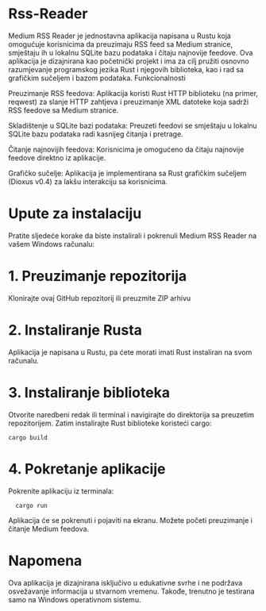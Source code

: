 # Rss-Reader

Medium RSS Reader je jednostavna aplikacija napisana u Rustu koja omogućuje korisnicima da preuzimaju RSS feed sa Medium stranice, smještaju ih u lokalnu SQLite bazu podataka i čitaju najnovije feedove. Ova aplikacija je dizajnirana kao početnički projekt i ima za cilj pružiti osnovno razumjevanje programskog jezika Rust i njegovih biblioteka, kao i rad sa grafičkim sučeljem i bazom podataka.
Funkcionalnosti

Preuzimanje RSS feedova: Aplikacija koristi Rust HTTP biblioteku (na primer, reqwest) za slanje HTTP zahtjeva i preuzimanje XML datoteke koja sadrži RSS feedove sa Medium stranice.

Skladištenje u SQLite bazi podataka: Preuzeti feedovi se smještaju u lokalnu SQLite bazu podataka radi kasnijeg čitanja i pretrage.

Čitanje najnovijih feedova: Korisnicima je omogućeno da čitaju najnovije feedove direktno iz aplikacije.

Grafičko sučelje: Aplikacija je implementirana sa Rust grafičkim sučeljem (Dioxus v0.4) za lakšu interakciju sa korisnicima.

# Upute za instalaciju

Pratite sljedeće korake da biste instalirali i pokrenuli Medium RSS Reader na vašem Windows računalu:
# 1. Preuzimanje repozitorija

Klonirajte ovaj GitHub repozitorij ili preuzmite ZIP arhivu
# 2. Instaliranje Rusta

Aplikacija je napisana u Rustu, pa ćete morati imati Rust instaliran na svom računalu.
# 3. Instaliranje biblioteka

Otvorite naredbeni redak ili terminal i navigirajte do direktorija sa preuzetim repozitorijem. Zatim instalirajte Rust biblioteke koristeći cargo:

    cargo build

# 4. Pokretanje aplikacije

Pokrenite aplikaciju iz terminala:

      cargo run

Aplikacija će se pokrenuti i pojaviti na ekranu. Možete početi preuzimanje i čitanje Medium feedova.
# Napomena

Ova aplikacija je dizajnirana isključivo u edukativne svrhe i ne podržava osvežavanje informacija u stvarnom vremenu. Takođe, trenutno je testirana samo na Windows operativnom sistemu.

